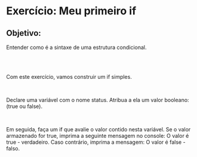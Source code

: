 <h1>Exercício: Meu primeiro if</h1>

<h2>Objetivo:</h2>
<p>Entender como é a sintaxe de uma estrutura condicional.</p>
<br>
<br>
<p>
    Com este exercício, vamos construir um if simples.
</p>
<br>
<p>
    Declare uma variável com o nome status. Atribua a ela um valor booleano: (true ou false).
</p>
<br>
<p>
    Em seguida, faça um if que avalie o valor contido nesta variável. Se o valor armazenado for true, imprima a seguinte
    mensagem no console: O valor é true - verdadeiro. Caso contrário, imprima a mensagem: O valor é false - falso.
</p>

</p>